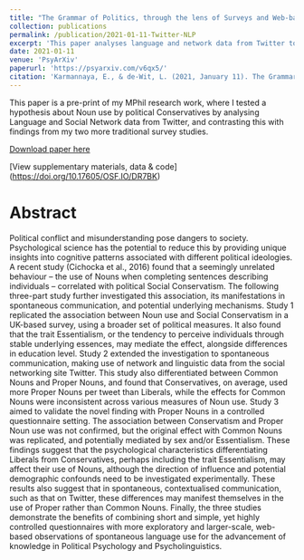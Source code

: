 ```yaml
---
title: "The Grammar of Politics, through the lens of Surveys and Web-based Social Network methods."
collection: publications
permalink: /publication/2021-01-11-Twitter-NLP
excerpt: 'This paper analyses language and network data from Twitter to test a hypothesis about Noun use by political Conservatives, and then compares the results against two survey studies.'
date: 2021-01-11
venue: 'PsyArXiv'
paperurl: 'https://psyarxiv.com/v6qx5/'
citation: 'Karmannaya, E., & de-Wit, L. (2021, January 11). The Grammar of Politics, through the lens of Surveys and Web-based Social Network methods. <i> PsyArXiv </i>.'
---
```

This paper is a pre-print of my MPhil research work, where I tested a hypothesis about Noun use by political Conservatives by analysing Language and Social Network data from Twitter, and contrasting this with findings from my two more traditional survey studies. 

[Download paper here](https://psyarxiv.com/v6qx5/)

[View supplementary materials, data & code] (https://doi.org/10.17605/OSF.IO/DR7BK)

Abstract
====
Political conflict and misunderstanding pose dangers to society. Psychological science has the potential to reduce this by providing unique insights into cognitive patterns associated with different political ideologies. A recent study (Cichocka et al., 2016) found that a seemingly unrelated behaviour – the use of Nouns when completing sentences describing individuals – correlated with political Social Conservatism. The following three-part study further investigated this association, its manifestations in spontaneous communication, and potential underlying mechanisms.
Study 1 replicated the association between Noun use and Social Conservatism in a UK-based survey, using a broader set of political measures. It also found that the trait Essentialism, or the tendency to perceive individuals through stable underlying essences, may mediate the effect, alongside differences in education level. Study 2 extended the investigation to spontaneous communication, making use of network and linguistic data from the social networking site Twitter. This study also differentiated between Common Nouns and Proper Nouns, and found that Conservatives, on average, used more Proper Nouns per tweet than Liberals, while the effects for Common Nouns were inconsistent across various measures of Noun use. Study 3 aimed to validate the novel finding with Proper Nouns in a controlled questionnaire setting. The association between Conservatism and Proper Noun use was not confirmed, but the original effect with Common Nouns was replicated, and potentially mediated by sex and/or Essentialism.
These findings suggest that the psychological characteristics differentiating Liberals from Conservatives, perhaps including the trait Essentialism, may affect their use of Nouns, although the direction of influence and potential demographic confounds need to be investigated experimentally. These results also suggest that in spontaneous, contextualised communication, such as that on Twitter, these differences may manifest themselves in the use of Proper rather than Common Nouns. Finally, the three studies demonstrate the benefits of combining short and simple, yet highly controlled questionnaires with more exploratory and larger-scale, web-based observations of spontaneous language use for the advancement of knowledge in Political Psychology and Psycholinguistics. 
